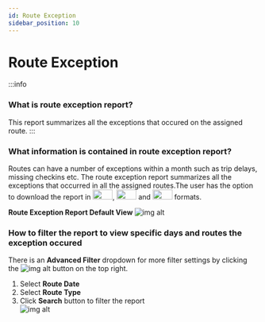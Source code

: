```yaml
---
id: Route Exception
sidebar_position: 10
---
```



# Route Exception

:::info
### What is route exception report?
This report summarizes all the exceptions that occured on the assigned route.
:::

### What information is contained in route exception report?

Routes can have a number of exceptions within a month such as trip delays, missing checkins etc. The route exception report summarizes all the exceptions that occurred in all the assigned routes.The user has the option to download the report in <img src='/img/csv-btn.png' height='20px' width='40px'/>, <img src='/img/pdf-btn.png' height='20px' width='40px'/> and <img src='/img/excel-btn.png' height='20px' width='40px'/> formats. <br/>

**Route Exception Report Default View**
![img alt](/img/route-exception-default.png)

### How to filter the report to view specific days and routes the exception occured 
There is an **Advanced Filter** dropdown for more filter settings by clicking the ![img alt](/img/advanced-filter-btn.png) button on the top right. <br/>

1. Select **Route Date**
2. Select **Route Type**
3. Click **Search** button to filter the report <br/>
![img alt](/img/route-exception-filter.png)